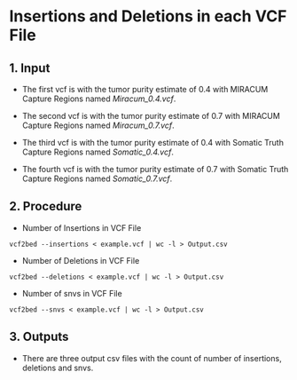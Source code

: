 # Insertions and Deletions in each VCF File

## 1. Input

* The first vcf is with the tumor purity estimate of 0.4 with MIRACUM Capture Regions named *Miracum_0.4.vcf*.

* The second vcf is with the tumor purity estimate of 0.7 with MIRACUM Capture Regions named *Miracum_0.7.vcf*.

* The third vcf is with the tumor purity estimate of 0.4 with Somatic Truth Capture Regions named *Somatic_0.4.vcf*.

* The fourth vcf is with the tumor purity estimate of 0.7 with Somatic Truth Capture Regions named *Somatic_0.7.vcf*.

## 2. Procedure

* Number of Insertions in VCF File

```
vcf2bed --insertions < example.vcf | wc -l > Output.csv
```

* Number of Deletions in VCF File

```
vcf2bed --deletions < example.vcf | wc -l > Output.csv
```

* Number of snvs in VCF File

```
vcf2bed --snvs < example.vcf | wc -l > Output.csv
```

## 3. Outputs

* There are three output csv files with the count of number of insertions, deletions and snvs.
